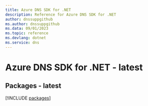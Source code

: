 ```yaml
---
title: Azure DNS SDK for .NET
description: Reference for Azure DNS SDK for .NET
author: dnssuppgithub
ms.author: dnssuppgithub
ms.data: 09/01/2023
ms.topic: reference
ms.devlang: dotnet
ms.service: dns
---
```

# Azure DNS SDK for .NET - latest
## Packages - latest
[!INCLUDE [packages](dns-index.md)]